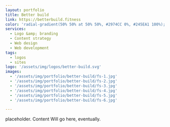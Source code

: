 ```yaml
---
layout: portfolio
title: Better build 
link: https://betterbuild.fitness
color: 'radial-gradient(50% 50% at 50% 50%, #2974CC 0%, #245EA1 100%);'
services:
  - Logo &amp; branding
  - Content strategy
  - Web design
  - Web development
tags: 
  - logos
  - sites 
logo: '/assets/img/logos/better-build.svg'
images:
  - '/assets/img/portfolio/better-build/fs-1.jpg'
  - '/assets/img/portfolio/better-build/fs-2.jpg'
  - '/assets/img/portfolio/better-build/fs-3.jpg'
  - '/assets/img/portfolio/better-build/fs-4.jpg'
  - '/assets/img/portfolio/better-build/fs-5.jpg'
  - '/assets/img/portfolio/better-build/fs-6.jpg'

---
```


placeholder. Content Will go here, eventually.